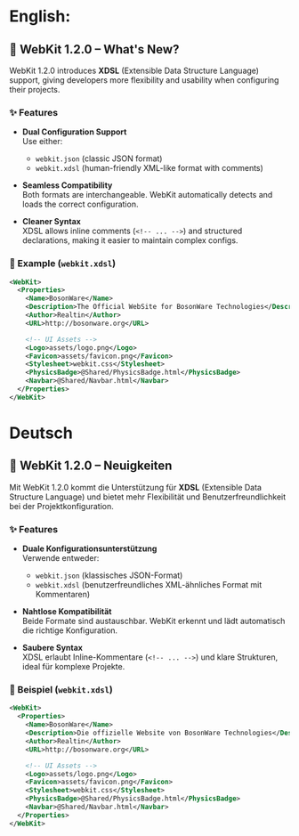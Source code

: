 # English:

## 🚀 WebKit 1.2.0 – What's New?

WebKit 1.2.0 introduces **XDSL** (Extensible Data Structure Language) support, giving developers more flexibility and usability when configuring their projects.

### ✨ Features
- **Dual Configuration Support**  
  Use either:
  - `webkit.json` (classic JSON format)  
  - `webkit.xdsl` (human-friendly XML-like format with comments)

- **Seamless Compatibility**  
  Both formats are interchangeable. WebKit automatically detects and loads the correct configuration.

- **Cleaner Syntax**  
  XDSL allows inline comments (`<!-- ... -->`) and structured declarations, making it easier to maintain complex configs.

### 📝 Example (`webkit.xdsl`)
```xml
<WebKit>
  <Properties>
    <Name>BosonWare</Name>
    <Description>The Official WebSite for BosonWare Technologies</Description>
    <Author>Realtin</Author>
    <URL>http://bosonware.org</URL>

    <!-- UI Assets -->
    <Logo>assets/logo.png</Logo>
    <Favicon>assets/favicon.png</Favicon>
    <Stylesheet>webkit.css</Stylesheet>
    <PhysicsBadge>@Shared/PhysicsBadge.html</PhysicsBadge>
    <Navbar>@Shared/Navbar.html</Navbar>
  </Properties>
</WebKit>
```

# Deutsch

## 🚀 WebKit 1.2.0 – Neuigkeiten

Mit WebKit 1.2.0 kommt die Unterstützung für **XDSL** (Extensible Data Structure Language) und bietet mehr Flexibilität und Benutzerfreundlichkeit bei der Projektkonfiguration.

### ✨ Features
- **Duale Konfigurationsunterstützung**  
  Verwende entweder:
  - `webkit.json` (klassisches JSON-Format)  
  - `webkit.xdsl` (benutzerfreundliches XML-ähnliches Format mit Kommentaren)

- **Nahtlose Kompatibilität**  
  Beide Formate sind austauschbar. WebKit erkennt und lädt automatisch die richtige Konfiguration.

- **Saubere Syntax**  
  XDSL erlaubt Inline-Kommentare (`<!-- ... -->`) und klare Strukturen, ideal für komplexe Projekte.

### 📝 Beispiel (`webkit.xdsl`)
```xml
<WebKit>
  <Properties>
    <Name>BosonWare</Name>
    <Description>Die offizielle Website von BosonWare Technologies</Description>
    <Author>Realtin</Author>
    <URL>http://bosonware.org</URL>

    <!-- UI Assets -->
    <Logo>assets/logo.png</Logo>
    <Favicon>assets/favicon.png</Favicon>
    <Stylesheet>webkit.css</Stylesheet>
    <PhysicsBadge>@Shared/PhysicsBadge.html</PhysicsBadge>
    <Navbar>@Shared/Navbar.html</Navbar>
  </Properties>
</WebKit>
```